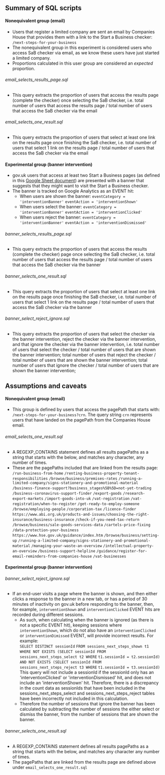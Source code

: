 ## Summary of SQL scripts

#### Nonequivalent group (email)

- Users that register a limited company are sent an email by Companies House
  that provides them with a link to the Start a Business checker:
  `/next-steps-for-your-business`
- The nonequivalent group in this experiment is considered users who access SaB
  checker via email, as we know these users have just started a limited company.
- Proportions calculated in this user group are considered an *expected*
  proportion.

###### email_selects_results_page.sql ######
- This query extracts the proportion of users that access the results page (complete the checker) once
  selecting the SaB checker, i.e. total number of users that access the results
  page / total number of users that access the SaB checker via the email

###### email_selects_one_result.sql ######
- This query extracts the proportion of users that select at least one link on the
  results page once finishing the SaB checker, i.e. total number of users that
  select 1 link on the results page / total number of users that access the SaB
  checker via the email

#### Experimental group (banner intervention)

- gov.uk users that access at least two Start a Business pages (as defined in this
 [Google Sheet document][SaBpages]) are presented with a banner that suggests that they might
 want to visit the Start a Business checker.
- The banner is tracked on Google Analytics as an EVENT hit:
  - When users are shown the banner: `eventCategory = 'interventionBanner'`
                                     `eventAction = 'interventionShown'`
  - When users select the banner:    `eventCategory = 'interventionBanner'`
                                     `eventAction = 'interventionClicked'`
  - When users reject the banner:    `eventCategory = 'interventionBanner'`
                                     `eventAction = 'interventionDismissed'`

###### banner_selects_results_page.sql ######
- This query extracts the proportion of users that access the results (complete the checker) page once
  selecting the SaB checker, i.e. total number of users that access the results
  page / total number of users that access the SaB checker via the banner

###### banner_selects_one_result.sql ######
- This query extracts the proportion of users that select at least one link on the
  results page once finishing the SaB checker, i.e. total number of users that
  select 1 link on the results page / total number of users that access the SaB
  checker via the banner

###### banner_select_reject_ignore.sql ######
- This query extracts the proportion of users that select the checker via the
  banner intervention, reject the checker via the banner intervention, and that
  ignore the checker via the banner intervention, i.e. total number of users that
  select the checker / total number of users that are shown the banner intervention;
  total number of users that reject the checker / total number of users that are
  shown the banner intervention; total number of users that ignore the checker /
  total number of users that are shown the banner intervention;

## Assumptions and caveats

#### Nonequivalent group (email)

- This group is defined by users that access the pagePath that starts with:
  `/next-steps-for-your-business?crn`. The query string `crn` represents users
  that have landed on the pagePath from the Companies House email.

###### email_selects_one_result.sql ######

- A REGEXP_CONTAINS statement defines all results pagePaths as a string that starts
  with the below, and matches any character, any number of times.
- These are the pagePaths included that are linked from the results page:
`/run-business-from-home`
`/renting-business-property-tenant-responsibilities`
`/browse/business/premises-rates`
`/running-a-limited-company/signs-stationery-and-promotional-material`
`/business-finance-support?business_stages%5B%5D=not-yet-trading`
`/business-coronavirus-support-finder`
`/export-goods`
`/research-export-markets`
`/import-goods-into-uk`
`/vat-registration`
`/vat-registration/when-to-register`
`/get-ready-to-employ-someone`
`/browse/employing-people`
`/corporation-tax`
`/licence-finder`
`https://www.abi.org.uk/products-and-issues/choosing-the-right-insurance/business-insurance`
`/check-if-you-need-tax-return`
`/browse/business/sale-goods-services-data`
`/cartels-price-fixing`
`/data-protection-your-business`
`https://www.hse.gov.uk/guidance/index.htm`
`/browse/business/setting-up`
`/running-a-limited-company/signs-stationery-and-promotional-material`
`/managing-your-waste-an-overview`
`/intellectual-property-an-overview`
`/business-support-helpline`
`/guidance/register-for-email-reminders-from-companies-house`
`/vat-businesses`


#### Experimental group (banner intervention)

###### banner_select_reject_ignore.sql ######

- If an end-user visits a page where the banner is shown, and then either clicks
  a response to the banner in a new tab, or has a period of 30 minutes of inactivity
  on gov.uk before responding to the banner, then, for example, `interventionShown`
  and `interventionClicked` EVENT hits are recorded during different sessions.
  <br>
  - As such, when calculating when the banner is ignored (as there is not a specific
    EVENT hit), keeping sessions where `interventionShown`, which do not also have
    an `interventionClicked` or `interventionDimissed` EVENT, will provide
    incorrect results. For example: <br>
    `SELECT DISTINCT sessionId`
    `FROM sessions_next_steps_shown t1`
    `WHERE NOT EXISTS (SELECT sessionId FROM sessions_next_steps_select t2 WHERE`
     `t1.sessionId = t2.sessionId)`
      `AND NOT EXISTS (SELECT sessionId FROM sessions_next_steps_reject t3 WHERE`
      `t1.sessionId = t3.sessionId)`<br>
    This query will not include a sessionId if the sessionId only has an 'interventionClicked'
    or 'interventionDismissed' hit, and does not include an 'interventionShown' hit.
    Therefore, there is a discrepancy in the count data as sessionIds that have been
    included in the sessions_next_steps_select and sessions_next_steps_reject tables
    have been incorrectly not included in this calculation.
    <br>
  - Therefore the number of sessions that ignore the banner has been calculated by
    subtracting the number of sessions the either select or dismiss the banner,
    from the number of sessions that are shown the banner.



###### banner_selects_one_result.sql ######

- A REGEXP_CONTAINS statement defines all results pagePaths as a string that starts
  with the below, and matches any character any number of times.
- The pagePaths that are linked from the results page are defined above under `email_selects_one_result.sql`

[SaBpages]: https://docs.google.com/spreadsheets/d/1CGogk1bgco1hYSSGsIcS-eZtdmWOhb-a6gIjkdMWFkQ/edit#gid=0
